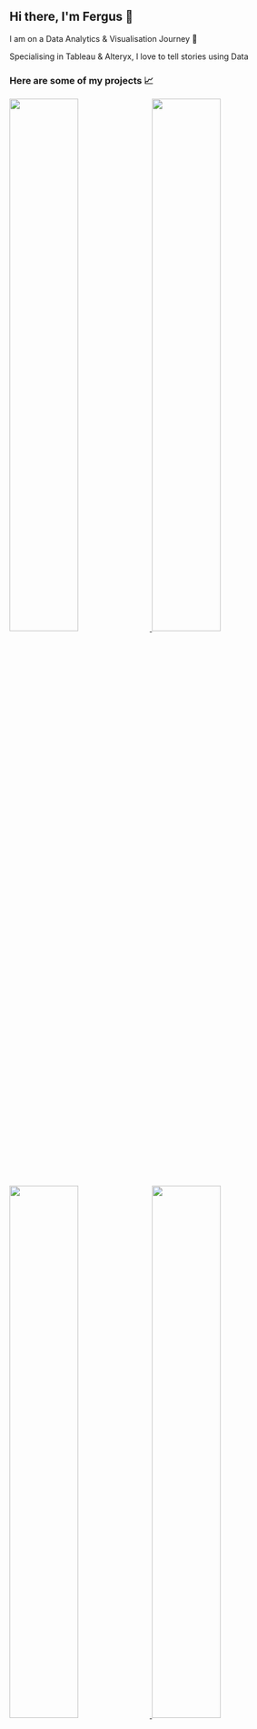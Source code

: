 ## Hi there, I'm Fergus 👋



I am on a Data Analytics & Visualisation Journey 🌱

Specialising in Tableau & Alteryx, I love to tell stories using Data


### Here are some of my projects 📈



<a href="https://public.tableau.com/app/profile/fergus.smith/viz/TheCarbonClean-Up/Dashboard2">
  <img src="https://public.tableau.com/thumb/views/TheCarbonClean-Up/Dashboard2" width ="49%"> 
</a>


 <a href="https://public.tableau.com/app/profile/fergus.smith/viz/DoRecentSexualAssaultCasesRevealLegalSystemFlaws/Dashboard1">
    <img src="https://public.tableau.com/thumb/views/DoRecentSexualAssaultCasesRevealLegalSystemFlaws/Dashboard1" width ="49%">
  </a>

  <a href="https://public.tableau.com/app/profile/fergus.smith/viz/SaveusfromcostofEnergyCrisis/Dashboard1">
    <img src="https://public.tableau.com/thumb/views/SaveusfromcostofEnergyCrisis/Dashboard1" width ="49%">
  </a>


  <a href="https://public.tableau.com/app/profile/fergus.smith/viz/BudgetExpensesInsightsDashboard/DASH">
    <img src="https://public.tableau.com/thumb/views/BudgetExpensesInsightsDashboard/DASH" width ="49%">
  </a>

  <a href="https://public.tableau.com/app/profile/fergus.smith/viz/Aguidetoyournextworkation/FINAL">
    <img src="https://public.tableau.com/thumb/views/Aguidetoyournextworkation/FINAL" width ="49%">
  </a>

 <a href="https://public.tableau.com/app/profile/fergus.smith/viz/SuperstoreExecutiveOverview_17127650702930/Overview">
    <img src="https://public.tableau.com/app/profile/fergus.smith/viz/SuperstoreExecutiveOverview_17127650702930/Overview" width ="50%">
  </a>







